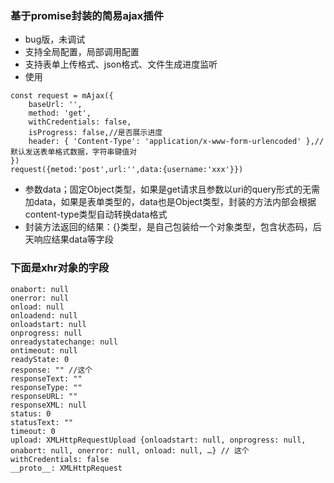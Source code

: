 ### 基于promise封装的简易ajax插件
- bug版，未调试
- 支持全局配置，局部调用配置
- 支持表单上传格式、json格式、文件生成进度监听
- 使用
```
const request = mAjax({
    baseUrl: '',
    method: 'get',
    withCredentials: false,
    isProgress: false,//是否展示进度
    header: { 'Content-Type': 'application/x-www-form-urlencoded' },//默认发送表单格式数据，字符串键值对
})
request({metod:'post',url:'',data:{username:'xxx'}})
```
- 参数data；固定Object类型，如果是get请求且参数以uri的query形式的无需加data，如果是表单类型的，data也是Object类型，封装的方法内部会根据content-type类型自动转换data格式
- 封装方法返回的结果：{}类型，是自己包装给一个对象类型，包含状态码，后天响应结果data等字段

### 下面是xhr对象的字段
```
onabort: null
onerror: null
onload: null
onloadend: null
onloadstart: null
onprogress: null
onreadystatechange: null
ontimeout: null
readyState: 0
response: "" //这个
responseText: ""
responseType: ""
responseURL: ""
responseXML: null
status: 0
statusText: ""
timeout: 0
upload: XMLHttpRequestUpload {onloadstart: null, onprogress: null, onabort: null, onerror: null, onload: null, …} // 这个
withCredentials: false
__proto__: XMLHttpRequest
```